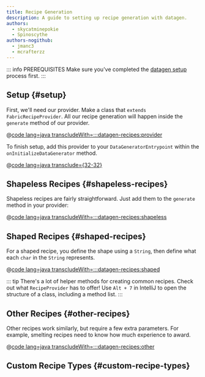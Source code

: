 ```yaml
---
title: Recipe Generation
description: A guide to setting up recipe generation with datagen.
authors:
  - skycatminepokie
  - Spinoscythe
authors-nogithub:
  - jmanc3
  - mcrafterzz
---
```


::: info PREREQUISITES
Make sure you've completed the [datagen setup](./setup) process first.
:::

## Setup {#setup}

First, we'll need our provider. Make a class that `extends FabricRecipeProvider`. All our recipe generation will happen inside the `generate` method of our provider.

@[code lang=java transcludeWith=:::datagen-recipes:provider](@/reference/latest/src/client/java/com/example/docs/datagen/ExampleModRecipeProvider.java)

To finish setup, add this provider to your `DataGeneratorEntrypoint` within the `onInitializeDataGenerator` method.

@[code lang=java transclude={32-32}](@/reference/latest/src/client/java/com/example/docs/datagen/ExampleModDataGenerator.java)

## Shapeless Recipes {#shapeless-recipes}

Shapeless recipes are fairly straightforward. Just add them to the `generate` method in your provider:

@[code lang=java transcludeWith=:::datagen-recipes:shapeless](@/reference/latest/src/client/java/com/example/docs/datagen/ExampleModRecipeProvider.java)

## Shaped Recipes {#shaped-recipes}

For a shaped recipe, you define the shape using a `String`, then define what each `char` in the `String` represents.

@[code lang=java transcludeWith=:::datagen-recipes:shaped](@/reference/latest/src/client/java/com/example/docs/datagen/ExampleModRecipeProvider.java)

::: tip
There's a lot of helper methods for creating common recipes. Check out what `RecipeProvider` has to offer! Use `Alt + 7` in IntelliJ to open the structure of a class, including a method list.
:::

## Other Recipes {#other-recipes}

Other recipes work similarly, but require a few extra parameters. For example, smelting recipes need to know how much experience to award.

@[code lang=java transcludeWith=:::datagen-recipes:other](@/reference/latest/src/client/java/com/example/docs/datagen/ExampleModRecipeProvider.java)

## Custom Recipe Types {#custom-recipe-types}
